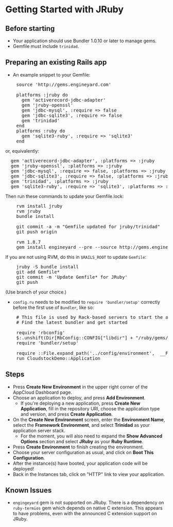 # Getting Started with JRuby

## Before starting

  * Your application should use Bundler 1.0.10 or later to manage gems.
  * Gemfile must include `trinidad`.

## Preparing an existing Rails app

- An example snippet to your Gemfile:

<pre>
    source 'http://gems.engineyard.com'
    
    platforms :jruby do
      gem 'activerecord-jdbc-adapter'
      gem 'jruby-openssl'
      gem 'jdbc-mysql', :require => false
      gem 'jdbc-sqlite3', :require => false
      gem 'trinidad'
    end
    platforms :ruby do
      gem 'sqlite3-ruby', :require => 'sqlite3'
    end
</pre>

or, equivalently:

<pre>
  gem 'activerecord-jdbc-adapter', :platforms => :jruby
  gem 'jruby-openssl', :platforms => :jruby
  gem 'jdbc-mysql', :require => false, :platforms => :jruby
  gem 'jdbc-sqlite3', :require => false, :platforms => :jruby
  gem 'trinidad', :platforms => :jruby
  gem 'sqlite3-ruby', :require => 'sqlite3', :platforms => :ruby
</pre>

Then run these commands to update your Gemfile.lock:

<pre>
    rvm install jruby
    rvm jruby
    bundle install
    
    git commit -a -m "Gemfile updated for jruby/trinidad"
    git push origin
    
    rvm 1.8.7
    gem install engineyard --pre --source http://gems.engineyard.com
</pre>

If you are not using RVM, do this in `$RAILS_ROOT` to update `Gemfile`:

<pre>
    jruby -S bundle install
    git add Gemfile*
    git commit -m 'Update Gemfile* for JRuby'
    git push
</pre>

(Use branch of your choice.)

- `config.ru` needs to be modified to `require 'bundler/setup'` correctly before the first use of `Bundler`, like so:

<pre>
    # This file is used by Rack-based servers to start the application.
    # Find the latest bundler and get started                          
    
    require 'rbconfig'
    $:.unshift(Dir[RbConfig::CONFIG["libdir"] + "/ruby/gems/1.8/gems/bundler-*/lib"].sort.last)
    require 'bundler/setup'
    
    require ::File.expand_path('../config/environment',  __FILE__)
    run CloudstockDemo::Application
</pre>

## Steps

  - Press **Create New Environment** in the upper right corner of the AppCloud Dashboard page.
  - Choose an application to deploy, and press **Add Environment**.
    - If you're deploying a new application, press **Create New Application**, fill in the repository URI, choose the application type and version, and press **Create Application**.
  - On the **Create New Environment** screen, enter the **Environment Name**, select the **Framework Environment**, and select **Trinidad** as your application server stack.
    - For the moment, you will also need to expand the **Show Advanced Options** section and select **JRuby** as your **Ruby Runtime**.
  - Press **Create Environment** to finish creating the environment.
  - Choose your server configuration as usual, and click on **Boot This Configuration**.
  - After the instance(s) have booted, your application code will be deployed!
  - Back in the Instances tab, click on "HTTP" link to view your application.

## Known Issues

  - `engingeyard` gem is not supported on JRuby. There is a dependency on `ruby-termios` gem which depends on native C extension. This appears to have problems, even with the announced C extension support on JRuby.